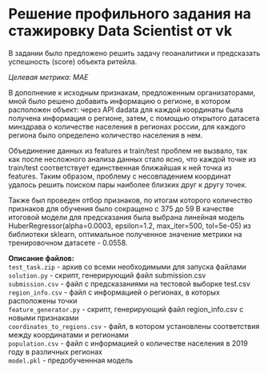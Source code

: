 # **Решение профильного задания на стажировку Data Scientist от vk**

В задании было предложено решить задачу геоаналитики и предсказать успешность (score) объекта ритейла. 

*Целевая метрика: MAE*

В дополнение к исходным признакам, предложенным организаторами, мной было решено добавить информацию о регионе, в котором расположен объект: через API dadata для каждой координаты была получена информация о регионе, затем, с помощью открытого датасета минздрава о количестве населения в регионах россии, для каждого региона было определено количество населения в нем. 

Объединение данных из features и train/test проблем не вызвало, так как после несложного анализа данных стало ясно, что каждой точке из train/test соответствует единственная ближайшая к ней точка из features. Таким образом, проблему с несовпадением координат удалось решить поиском пары наиболее близких друг к другу точек.

Также был проведен отбор признаков, по итогам которого количество признаков для обучения было сокращено с 375 до 59
В качестве итоговой модели для предсказания была выбрана линейная модель HuberRegressor(alpha=0.0003, epsilon=1.2, max_iter=500, tol=5e-05) из библиотеки sklearn, оптимальное полученное значение метрики на тренировочном датасете - 0.0558.

**Описание файлов:**  
```test_task.zip``` - архив со всеми необходимыми для запуска файлами  
```solution.py``` - скрипт, генерирующий файл submission.csv  
```submission.csv``` - файл с предсказаниями на тестовой выборке test.csv  
```region_info.csv``` - файл с информацией о регионах, в которых расположены точки  
```feature_generator.py``` - скрипт, генерирующий файл region_info.csv с новыми признаками  
```coordinates_to_regions.csv``` - файл, в котором установлены соответствия между координатами и регионами  
```population.csv``` - файл с информацией о количестве населения в 2019 году в различных регионах  
```model.pkl``` - предобученнная модель
